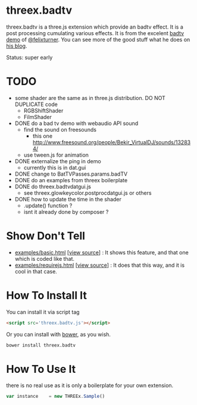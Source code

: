 threex.badtv
===================

threex.badtv is a three.js extension which provide an badtv effect. It is a post
processing cumulating various effects.
It is from the excelent [badtv demo](http://www.airtightinteractive.com/demos/js/badtvshader/)
of [@felixturner](https://twitter.com/felixturner).
You can see more of the good stuff what he does on
[his blog](http://www.airtightinteractive.com/news).

Status: super early

TODO
====
* some shader are the same as in three.js distribution. DO NOT DUPLICATE code
  * RGBShiftShader
  * FilmShader
* DONE do a bad tv demo with webaudio API sound
  * find the sound on freesounds
    * this one http://www.freesound.org/people/Bekir_VirtualDJ/sounds/132834/
  * use tween.js for animation
* DONE externalize the ping in demo
  * currently this is in dat.gui 
* DONE change to BatTVPasses.params.badTV
* DONE do an examples from threex boilerplate
* DONE do threex.badtvdatgui.js 
  * see threex.glowkeycolor.postprocdatgui.js or others
* DONE how to update the time in the shader
  * .update() function ?
  * isnt it already done by composer ?


Show Don't Tell
===============
* [examples/basic.html](http://jeromeetienne.github.io/threex.badtv/examples/basic.html)
\[[view source](https://github.com/jeromeetienne/threex.badtv/blob/master/examples/basic.html)\] :
It shows this feature, and that one which is coded like that.
* [examples/requirejs.html](http://jeromeetienne.github.io/threex.badtv/examples/requirejs.html)
\[[view source](https://github.com/jeromeetienne/threex.badtv/blob/master/examples/requirejs.html)\] :
It does that this way, and it is cool in that case.

How To Install It
=================

You can install it via script tag

```html
<script src='threex.badtv.js'></script>
```

Or you can install with [bower](http://bower.io/), as you wish.

```bash
bower install threex.badtv
```

How To Use It
=============

there is no real use as it is only a boilerplate for your own extension.

```javascript
var instance	= new THREEx.Sample()
```
